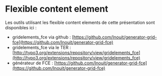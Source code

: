 # Flexible content element
Les outils utilisant les flexible content elements de cette présentation sont disponibles ici :
  - gridelements_fce via github : [https://github.com/Inouit/generator-grid-fce](https://github.com/Inouit/generator-grid-fce)
  - gridelements_fce via le TER : [http://typo3.org/extensions/repository/view/gridelements_fce](http://typo3.org/extensions/repository/view/gridelements_fce)
  - générateur de FCE : [https://github.com/Inouit/generator-grid-fce](https://github.com/Inouit/generator-grid-fce)